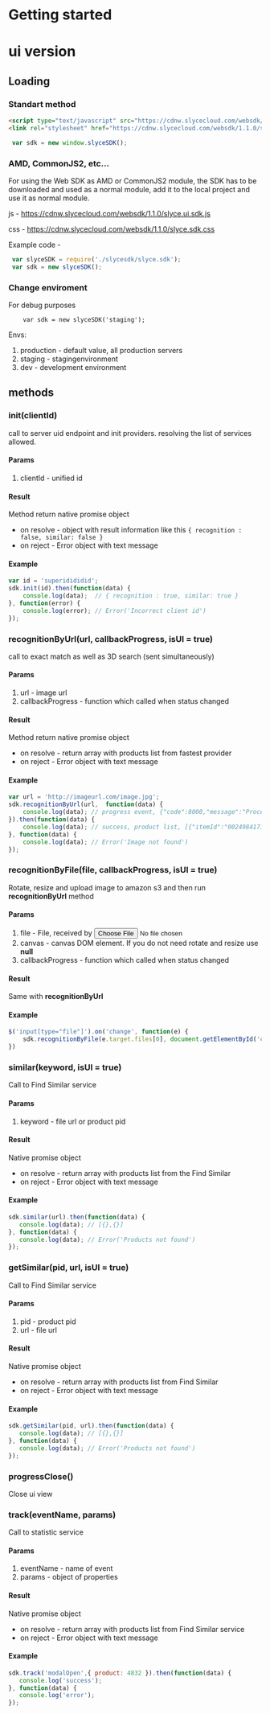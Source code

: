 # Getting started

# ui version

## Loading

### Standart method
```html
<script type="text/javascript" src="https://cdnw.slycecloud.com/websdk/1.1.0/slyce.ui.sdk.js"></script>
<link rel="stylesheet" href="https://cdnw.slycecloud.com/websdk/1.1.0/slyce.sdk.css">
```
```javascript
 var sdk = new window.slyceSDK();
```

### AMD, CommonJS2, etc...
For using the Web SDK as AMD or CommonJS2 module, the SDK has to be downloaded and used as a normal module, add it to the local project and use it as normal module.

js - https://cdnw.slycecloud.com/websdk/1.1.0/slyce.ui.sdk.js

css - https://cdnw.slycecloud.com/websdk/1.1.0/slyce.sdk.css

Example code - 
```javascript
 var slyceSDK = require('./slycesdk/slyce.sdk');
 var sdk = new slyceSDK();
```

### Change enviroment
For debug purposes
```
    var sdk = new slyceSDK('staging');
```
Envs:
 1. production - default value, all production servers
 2. staging - stagingenvironment
 3. dev - development environment


## methods
### init(clientId)
call to server uid endpoint and init providers. resolving the list of services allowed.

#### Params
 1. clientId - unified id

#### Result
Method return native promise object

 - on resolve - object with result information like this `{ recognition : false, similar: false }`
 - on reject - Error object with text message

#### Example

```javascript
var id = 'superidididid';
sdk.init(id).then(function(data) {
    console.log(data);  // { recognition : true, similar: true }
}, function(error) {
    console.log(error); // Error('Incorrect client id')
});
```

### recognitionByUrl(url, callbackProgress, isUI = true)
call to exact match as well as 3D search (sent simultaneously)

#### Params
1. url - image url
2. callbackProgress - function which called when status changed

#### Result
Method return native promise object
 - on resolve - return array with products list from fastest provider
 - on reject - Error object with text message

#### Example
```javascript
var url = 'http://imageurl.com/image.jpg';
sdk.recognitionByUrl(url,  function(data) {
    console.log(data); // progress event, {"code":8000,"message":"Processing started","progress":20,"token":"d1fL0USvp_ZotmfhmH4Vcw"}
}).then(function(data) {
    console.log(data); // success, product list, [{"itemId":"0024984171","productDescription":"Popover fit, Drawstring hood, Long sleeves, Front kangaroo pocket","productImageURL":"https://pics.ae.com/is/image/aeo/0195_9585_604_f?$pdp-main_small$","productImages":["https://pics.ae.com/is/image/aeo/0195_9585_604_f?$pdp-main_small$"],"productName":"AEO Men's Baja Hooded Sweater (Deep Burgundy)","productPrice":"69.95","productURL":""}]
}, function(data) {
    console.log(data); // Error('Image not found')
});
```

### recognitionByFile(file, callbackProgress, isUI = true)
Rotate, resize and upload image to amazon s3 and then run **recognitionByUrl** method

#### Params
1. file - File, received by <input type="file">
2. canvas - canvas DOM element. If you do not need rotate and resize use **null**
3. callbackProgress - function which called when status changed
#### Result
Same with **recognitionByUrl**

#### Example
```javascript
$('input[type="file"]').on('change', function(e) {
    sdk.recognitionByFile(e.target.files[0], document.getElementById('canvas'),  function(data) { }).then(function(data) {}, function(data) {});
})
```

### similar(keyword, isUI = true)
Call to Find Similar service

#### Params
1. keyword - file url or product pid

#### Result
Native promise object
 - on resolve - return array with products list from the Find Similar
 - on reject - Error object with text message

#### Example
```javascript
sdk.similar(url).then(function(data) {
   console.log(data); // [{},{}]
}, function(data) {
   console.log(data); // Error('Products not found')
});
```


### getSimilar(pid, url, isUI = true)
Call to Find Similar service

#### Params
1. pid - product pid
1. url - file url

#### Result
Native promise object
 - on resolve - return array with products list from Find Similar
 - on reject - Error object with text message

#### Example
```javascript
sdk.getSimilar(pid, url).then(function(data) {
   console.log(data); // [{},{}]
}, function(data) {
   console.log(data); // Error('Products not found')
});
```



### progressClose()
Close ui view


### track(eventName, params)
Call to statistic service

#### Params
1. eventName - name of event
2. params - object of properties

#### Result
Native promise object
 - on resolve - return array with products list from Find Similar service
 - on reject - Error object with text message

#### Example
```javascript
sdk.track('modalOpen',{ product: 4832 }).then(function(data) {
   console.log('success');
}, function(data) {
   console.log('error');
});
```
